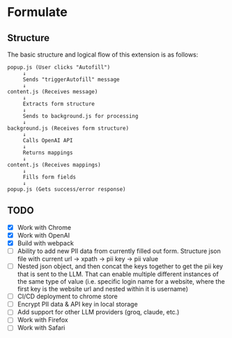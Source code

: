 # Formulate

## Structure

The basic structure and logical flow of this extension is as follows:

```
popup.js (User clicks "Autofill")
     ↓
     Sends "triggerAutofill" message
     ↓
content.js (Receives message)
     ↓
     Extracts form structure
     ↓
     Sends to background.js for processing
     ↓
background.js (Receives form structure)
     ↓
     Calls OpenAI API
     ↓
     Returns mappings
     ↓
content.js (Receives mappings)
     ↓
     Fills form fields
     ↓
popup.js (Gets success/error response)
```

## TODO

- [x] Work with Chrome
- [x] Work with OpenAI
- [x] Build with webpack
- [ ] Ability to add new PII data from currently filled out form. Structure json file with current url -> xpath -> pii key -> pii value
- [ ] Nested json object, and then concat the keys together to get the pii key that is sent to the LLM. That can enable multiple different instances of the same type of value (i.e. specific login name for a website, where the first key is the website url and nested within it is username)
- [ ] CI/CD deployment to chrome store
- [ ] Encrypt PII data & API key in local storage
- [ ] Add support for other LLM providers (groq, claude, etc.)
- [ ] Work with Firefox
- [ ] Work with Safari
